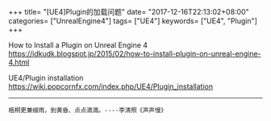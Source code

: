 +++
title= "[UE4]Plugin的加载问题"
date= "2017-12-16T22:13:02+08:00"
categories= ["UnrealEngine4"]
tags= ["UE4"]
keywords= ["UE4", "Plugin"]
+++

How to Install a Plugin on Unreal Engine 4  
https://idkudk.blogspot.jp/2015/02/how-to-install-plugin-on-unreal-engine-4.html

UE4/Plugin installation  
https://wiki.popcornfx.com/index.php/UE4/Plugin_installation

***
`梧桐更兼细雨，到黄昏、点点滴滴。----李清照《声声慢》`